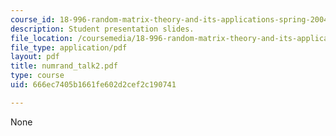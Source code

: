 ```yaml
---
course_id: 18-996-random-matrix-theory-and-its-applications-spring-2004
description: Student presentation slides.
file_location: /coursemedia/18-996-random-matrix-theory-and-its-applications-spring-2004/666ec7405b1661fe602d2cef2c190741_numrand_talk2.pdf
file_type: application/pdf
layout: pdf
title: numrand_talk2.pdf
type: course
uid: 666ec7405b1661fe602d2cef2c190741

---
```

None